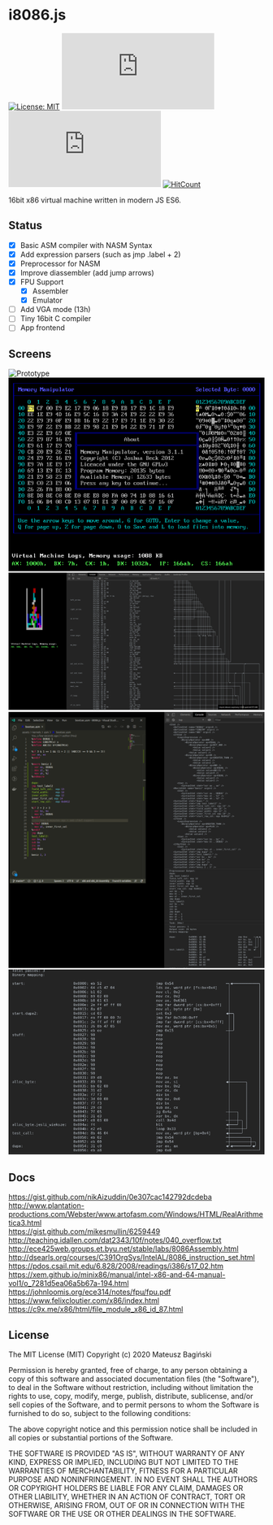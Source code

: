 # i8086.js

[![License: MIT](https://img.shields.io/badge/License-MIT-yellow.svg)](https://opensource.org/licenses/MIT)
![GitHub code size in bytes](https://img.shields.io/github/languages/code-size/mati365/i8086.js)
![GitHub issues](https://img.shields.io/github/issues/mati365/i8086.js)
[![HitCount](http://hits.dwyl.com/mati365/i8086js.svg)](http://hits.dwyl.com/mati365/i8086js)

16bit x86 virtual machine written in modern JS ES6.

## Status

- [x] Basic ASM compiler with NASM Syntax
- [x] Add expression parsers (such as jmp .label + 2)
- [x] Preprocessor for NASM
- [x] Improve diassembler (add jump arrows)
- [x] FPU Support
  - [x] Assembler
  - [x] Emulator
- [ ] Add VGA mode (13h)
- [ ] Tiny 16bit C compiler
- [ ] App frontend

## Screens

![Prototype](/doc/screen.gif)
![Prototype](/doc/screen-2.png)
![Tetris](/doc/screen-5.png)
![ASM Preprocessor](/doc/screen-4.png)
![ASM Compiler](/doc/screen-3.png)

## Docs

https://gist.github.com/nikAizuddin/0e307cac142792dcdeba<br />
http://www.plantation-productions.com/Webster/www.artofasm.com/Windows/HTML/RealArithmetica3.html<br />
https://gist.github.com/mikesmullin/6259449<br />
http://teaching.idallen.com/dat2343/10f/notes/040_overflow.txt<br />
http://ece425web.groups.et.byu.net/stable/labs/8086Assembly.html<br />
http://dsearls.org/courses/C391OrgSys/IntelAL/8086_instruction_set.html<br />
https://pdos.csail.mit.edu/6.828/2008/readings/i386/s17_02.htm<br />
https://xem.github.io/minix86/manual/intel-x86-and-64-manual-vol1/o_7281d5ea06a5b67a-194.html<br />
https://johnloomis.org/ece314/notes/fpu/fpu.pdf<br />
https://www.felixcloutier.com/x86/index.html<br />
https://c9x.me/x86/html/file_module_x86_id_87.html

## License

The MIT License (MIT)
Copyright (c) 2020 Mateusz Bagiński

Permission is hereby granted, free of charge, to any person obtaining a copy of this software and associated documentation files (the "Software"), to deal in the Software without restriction, including without limitation the rights to use, copy, modify, merge, publish, distribute, sublicense, and/or sell copies of the Software, and to permit persons to whom the Software is furnished to do so, subject to the following conditions:

The above copyright notice and this permission notice shall be included in all copies or substantial portions of the Software.

THE SOFTWARE IS PROVIDED "AS IS", WITHOUT WARRANTY OF ANY KIND, EXPRESS OR IMPLIED, INCLUDING BUT NOT LIMITED TO THE WARRANTIES OF MERCHANTABILITY, FITNESS FOR A PARTICULAR PURPOSE AND NONINFRINGEMENT. IN NO EVENT SHALL THE AUTHORS OR COPYRIGHT HOLDERS BE LIABLE FOR ANY CLAIM, DAMAGES OR OTHER LIABILITY, WHETHER IN AN ACTION OF CONTRACT, TORT OR OTHERWISE, ARISING FROM, OUT OF OR IN CONNECTION WITH THE SOFTWARE OR THE USE OR OTHER DEALINGS IN THE SOFTWARE.
